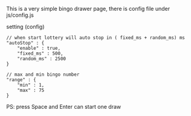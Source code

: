 This is a very simple bingo drawer page, there is config file under js/config.js

setting (config)
```
// when start lottery will auto stop in ( fixed_ms + random_ms) ms
"autoStop" : {
	"enable" : true,
	"fixed_ms" : 500,
	"random_ms" : 2500
}
	
// max and min bingo number 
"range" : {
	"min" : 1,
	"max" : 75
}
```


PS: press Space and Enter can start one draw

